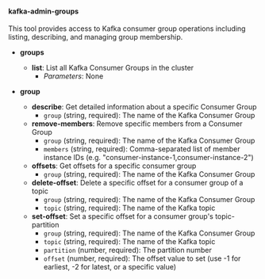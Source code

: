 #### kafka-admin-groups

This tool provides access to Kafka consumer group operations including listing, describing, and managing group membership.

- **groups**
  - **list**: List all Kafka Consumer Groups in the cluster
    - _Parameters_: None

- **group**
  - **describe**: Get detailed information about a specific Consumer Group
    - `group` (string, required): The name of the Kafka Consumer Group
  - **remove-members**: Remove specific members from a Consumer Group
    - `group` (string, required): The name of the Kafka Consumer Group
    - `members` (string, required): Comma-separated list of member instance IDs (e.g. "consumer-instance-1,consumer-instance-2")
  - **offsets**: Get offsets for a specific consumer group
    - `group` (string, required): The name of the Kafka Consumer Group
  - **delete-offset**: Delete a specific offset for a consumer group of a topic
    - `group` (string, required): The name of the Kafka Consumer Group
    - `topic` (string, required): The name of the Kafka topic
  - **set-offset**: Set a specific offset for a consumer group's topic-partition
    - `group` (string, required): The name of the Kafka Consumer Group
    - `topic` (string, required): The name of the Kafka topic
    - `partition` (number, required): The partition number
    - `offset` (number, required): The offset value to set (use -1 for earliest, -2 for latest, or a specific value) 